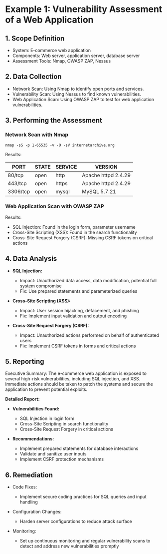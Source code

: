 # Example 1: Vulnerability Assessment of a Web Application

## 1. Scope Definition

- System: E-commerce web application
- Components: Web server, application server, database server
- Assessment Tools: Nmap, OWASP ZAP, Nessus

## 2. Data Collection

- Network Scan: Using Nmap to identify open ports and services.
- Vulnerability Scan: Using Nessus to find known vulnerabilities.
- Web Application Scan: Using OWASP ZAP to test for web application vulnerabilities.

## 3. Performing the Assessment

### Network Scan with Nmap

```
nmap -sS -p 1-65535 -v -O -sV internetarchive.org
```

Results:

| PORT     | STATE | SERVICE | VERSION            |
|----------|-------|---------|---------------------|
| 80/tcp   | open  | http    | Apache httpd 2.4.29 |
| 443/tcp  | open  | https   | Apache httpd 2.4.29 |
| 3306/tcp | open  | mysql   | MySQL 5.7.21        |

### Web Application Scan with OWASP ZAP

Results:

- SQL Injection: Found in the login form, parameter username
- Cross-Site Scripting (XSS): Found in the search functionality
- Cross-Site Request Forgery (CSRF): Missing CSRF tokens on critical actions

## 4. Data Analysis

- **SQL Injection:**
  - Impact: Unauthorized data access, data modification, potential full system compromise
  - Fix: Use prepared statements and parameterized queries

- **Cross-Site Scripting (XSS):**
  - Impact: User session hijacking, defacement, and phishing
  - Fix: Implement input validation and output encoding

- **Cross-Site Request Forgery (CSRF):**
  - Impact: Unauthorized actions performed on behalf of authenticated users
  - Fix: Implement CSRF tokens in forms and critical actions

## 5. Reporting

Executive Summary: The e-commerce web application is exposed to several high-risk vulnerabilities, including SQL injection, and XSS. Immediate actions should be taken to patch the systems and secure the application to prevent potential exploits.

**Detailed Report:**

- **Vulnerabilities Found:**
  - SQL Injection in login form
  - Cross-Site Scripting in search functionality
  - Cross-Site Request Forgery in critical actions

- **Recommendations:**
  - Implement prepared statements for database interactions
  - Validate and sanitize user inputs
  - Implement CSRF protection mechanisms

## 6. Remediation

- Code Fixes:
  - Implement secure coding practices for SQL queries and input handling

- Configuration Changes:
  - Harden server configurations to reduce attack surface

- Monitoring:
  - Set up continuous monitoring and regular vulnerability scans to detect and address new vulnerabilities promptly